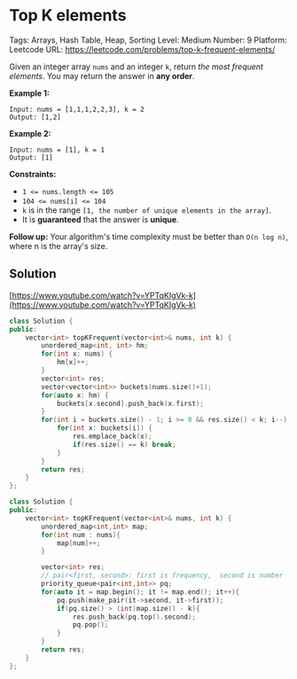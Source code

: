 # Top K elements

Tags: Arrays, Hash Table, Heap, Sorting
Level: Medium
Number: 9
Platform: Leetcode
URL: https://leetcode.com/problems/top-k-frequent-elements/

Given an integer array `nums` and an integer `k`, return *the* *most frequent elements*. You may return the answer in **any order**.

**Example 1:**

```
Input: nums = [1,1,1,2,2,3], k = 2
Output: [1,2]

```

**Example 2:**

```
Input: nums = [1], k = 1
Output: [1]

```

**Constraints:**

- `1 <= nums.length <= 105`
- `104 <= nums[i] <= 104`
- `k` is in the range `[1, the number of unique elements in the array]`.
- It is **guaranteed** that the answer is **unique**.

**Follow up:** Your algorithm's time complexity must be better than `O(n log n)`, where n is the array's size.

## Solution

[https://www.youtube.com/watch?v=YPTqKIgVk-k](https://www.youtube.com/watch?v=YPTqKIgVk-k)

```cpp
class Solution {
public:
    vector<int> topKFrequent(vector<int>& nums, int k) {
        unordered_map<int, int> hm;
        for(int x: nums) {
            hm[x]++;
        }
        vector<int> res;
        vector<vector<int>> buckets(nums.size()+1);
        for(auto x: hm) {
            buckets[x.second].push_back(x.first);
        }
        for(int i = buckets.size() - 1; i >= 0 && res.size() < k; i--) {
            for(int x: buckets[i]) {
                res.emplace_back(x);
                if(res.size() == k) break;
            }
        }
        return res;
    }
};
```

```cpp
class Solution {
public:
    vector<int> topKFrequent(vector<int>& nums, int k) {
        unordered_map<int,int> map;
        for(int num : nums){
            map[num]++;
        }

        vector<int> res;
        // pair<first, second>: first is frequency,  second is number
        priority_queue<pair<int,int>> pq;
        for(auto it = map.begin(); it != map.end(); it++){
            pq.push(make_pair(it->second, it->first));
            if(pq.size() > (int)map.size() - k){
                res.push_back(pq.top().second);
                pq.pop();
            }
        }
        return res;
    }
};
```